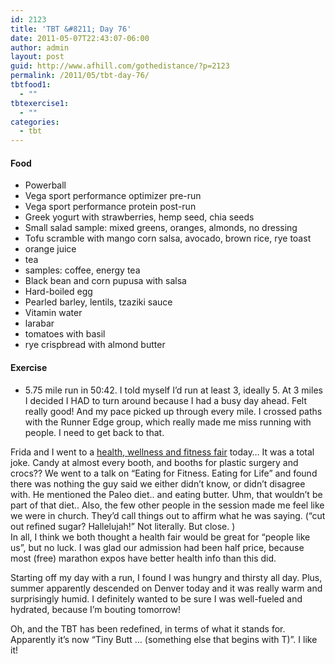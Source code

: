 ```yaml
---
id: 2123
title: 'TBT &#8211; Day 76'
date: 2011-05-07T22:43:07-06:00
author: admin
layout: post
guid: http://www.afhill.com/gothedistance/?p=2123
permalink: /2011/05/tbt-day-76/
tbtfood1:
  - ""
tbtexercise1:
  - ""
categories:
  - tbt
---
```

#### Food

  * Powerball
  * Vega sport performance optimizer pre-run
  * Vega sport performance protein post-run
  * Greek yogurt with strawberries, hemp seed, chia seeds 
  * Small salad sample: mixed greens, oranges, almonds, no dressing
  * Tofu scramble with mango corn salsa, avocado, brown rice, rye toast
  * orange juice
  * tea
  * samples: coffee, energy tea
  * Black bean and corn pupusa with salsa
  * Hard-boiled egg
  * Pearled barley, lentils, tzaziki sauce
  * Vitamin water
  * larabar
  * tomatoes with basil
  * rye crispbread with almond butter

#### Exercise

  * 5.75 mile run in 50:42. I told myself I&#8217;d run at least 3, ideally 5. At 3 miles I decided I HAD to turn around because I had a busy day ahead. Felt really good! And my pace picked up through every mile. I crossed paths with the Runner Edge group, which really made me miss running with people. I need to get back to that. 

Frida and I went to a [health, wellness and fitness fair](http://www.theexpopros.com/health.html) today&#8230; It was a total joke. Candy at almost every booth, and booths for plastic surgery and crocs?? We went to a talk on &#8220;Eating for Fitness. Eating for Life&#8221; and found there was nothing the guy said we either didn&#8217;t know, or didn&#8217;t disagree with. He mentioned the Paleo diet.. and eating butter. Uhm, that wouldn&#8217;t be part of that diet.. Also, the few other people in the session made me feel like we were in church. They&#8217;d call things out to affirm what he was saying. (&#8220;cut out refined sugar? Hallelujah!&#8221; Not literally. But close. )  
In all, I think we both thought a health fair would be great for &#8220;people like us&#8221;, but no luck. I was glad our admission had been half price, because most (free) marathon expos have better health info than this did.

Starting off my day with a run, I found I was hungry and thirsty all day. Plus, summer apparently descended on Denver today and it was really warm and surprisingly humid. I definitely wanted to be sure I was well-fueled and hydrated, because I&#8217;m bouting tomorrow!

Oh, and the TBT has been redefined, in terms of what it stands for. Apparently it&#8217;s now &#8220;Tiny Butt &#8230; (something else that begins with T)&#8221;. I like it!